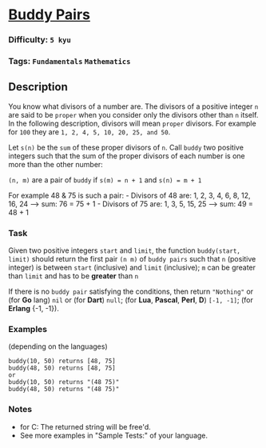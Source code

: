 # [Buddy Pairs](https://www.codewars.com/kata/59ccf051dcc4050f7800008f)

### Difficulty: `5 kyu`

### Tags: `Fundamentals` `Mathematics`

## Description

You know what divisors of a number are. The divisors of a positive integer `n` are said to be `proper` when you consider only the divisors other than `n` itself. In the following description, divisors will mean `proper` divisors. For example for `100` they are `1, 2, 4, 5, 10, 20, 25, and 50`.

Let `s(n)` be the `sum` of these proper divisors of `n`. Call `buddy` two positive integers such that the sum of the proper divisors of each number is one more than the other number:

`(n, m)` are a pair of `buddy` if `s(m) = n + 1` and `s(n) = m + 1`

For example 48 & 75 is such a pair:
    - Divisors of 48 are: 1, 2, 3, 4, 6, 8, 12, 16, 24 --> sum: 76 = 75 + 1
    - Divisors of 75 are: 1, 3, 5, 15, 25 --> sum: 49 = 48 + 1

### Task
Given two positive integers `start` and `limit`, the function `buddy(start, limit)` should return the first pair `(n m)` of `buddy pairs` such that `n` (positive integer) is between `start` (inclusive) and `limit` (inclusive); `m` can be greater than `limit` and has to be **greater** than `n`

If there is no `buddy pair` satisfying the conditions, then return `"Nothing"` or (for **Go** lang) `nil` or (for **Dart**) `null`; (for **Lua**, **Pascal**, **Perl**, **D**) `[-1, -1]`; (for **Erlang** {-1, -1}).

### Examples
(depending on the languages)

```
buddy(10, 50) returns [48, 75] 
buddy(48, 50) returns [48, 75]
or
buddy(10, 50) returns "(48 75)"
buddy(48, 50) returns "(48 75)"
```

### Notes
- for C: The returned string will be free'd.
- See more examples in "Sample Tests:" of your language.
